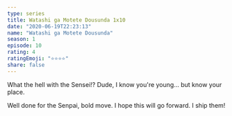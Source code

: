 ```yaml
--- 
type: series 
title: Watashi ga Motete Dousunda 1x10 
date: "2020-06-19T22:23:13" 
name: "Watashi ga Motete Dousunda" 
season: 1 
episode: 10 
rating: 4 
ratingEmoji: "⭐️⭐️⭐️⭐️" 
share: false 
---
```


What the hell with the Sensei!? Dude, I know you're young... but know your place.

Well done for the Senpai, bold move. I hope this will go forward. I ship them!

